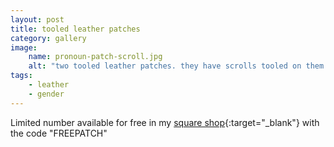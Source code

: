 ```yaml
---
layout: post
title: tooled leather patches
category: gallery
image: 
    name: pronoun-patch-scroll.jpg
    alt: "two tooled leather patches. they have scrolls tooled on them that read various pronoun sets."
tags:
    - leather
    - gender
---
```


Limited number available for free in my [square shop](https://riverside-refuge.square.site/product/tooled-leather-pronoun-patch/91){:target="_blank"} with the code "FREEPATCH"
